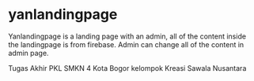 # yanlandingpage

Yanlandingpage is a landing page with an admin, all of the content inside the landingpage is from firebase.
Admin can change all of the content in admin page.

Tugas Akhir PKL SMKN 4 Kota Bogor kelompok Kreasi Sawala Nusantara
